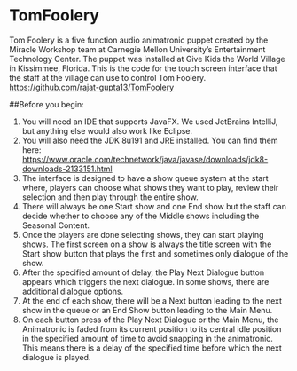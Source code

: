 # TomFoolery
Tom Foolery is a five function audio animatronic puppet created by the Miracle Workshop team at Carnegie Mellon University’s Entertainment Technology Center. The puppet was installed at Give Kids the World Village in Kissimmee, Florida. This is the code for the touch screen interface that the staff at the village can use to control Tom Foolery. https://github.com/rajat-gupta13/TomFoolery 

##Before you begin:
1. You will need an IDE that supports JavaFX. We used JetBrains IntelliJ, but anything else would also work like Eclipse.
2. You will also need the JDK 8u191 and JRE installed. You can find them here: https://www.oracle.com/technetwork/java/javase/downloads/jdk8-downloads-2133151.html 
3. The interface is designed to have a show queue system at the start where, players can choose what shows they want to play, review their selection and then play through the entire show. 
4. There will always be one Start show and one End show but the staff can decide whether to choose any of the Middle shows including the Seasonal Content.
5. Once the players are done selecting shows, they can start playing shows. The first screen on a show is always the title screen with the Start show button that plays the first and sometimes only dialogue of the show.
6. After the specified amount of delay, the Play Next Dialogue button appears which triggers the next dialogue. In some shows, there are additional dialogue options. 
7. At the end of each show, there will be a Next button leading to the next show in the queue or an End Show button leading to the Main Menu.
8. On each button press of the Play Next Dialogue or the Main Menu, the Animatronic is faded from its current position to its central idle position in the specified amount of time to avoid snapping in the animatronic. This means there is a delay of the specified time before which the next dialogue is played.

